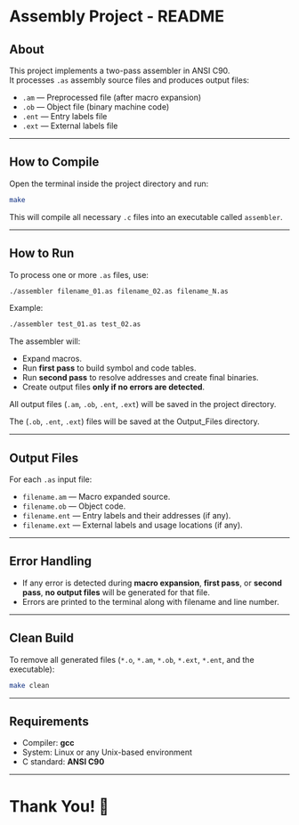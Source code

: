 # Assembly Project - README

## About
This project implements a two-pass assembler in ANSI C90.  
It processes `.as` assembly source files and produces output files:
- `.am` — Preprocessed file (after macro expansion)
- `.ob` — Object file (binary machine code)
- `.ent` — Entry labels file
- `.ext` — External labels file

---

## How to Compile
Open the terminal inside the project directory and run:

```bash
make
```
This will compile all necessary `.c` files into an executable called `assembler`.

---

## How to Run
To process one or more `.as` files, use:

```bash
./assembler filename_01.as filename_02.as filename_N.as

```

Example:

```bash
./assembler test_01.as test_02.as 

```

The assembler will:
- Expand macros.
- Run **first pass** to build symbol and code tables.
- Run **second pass** to resolve addresses and create final binaries.
- Create output files **only if no errors are detected**.

All output files (`.am`, `.ob`, `.ent`, `.ext`) will be saved in the project directory.

The (`.ob`, `.ent`, `.ext`) files will be saved at the Output_Files directory.

---

## Output Files
For each `.as` input file:
- `filename.am` — Macro expanded source.
- `filename.ob` — Object code.
- `filename.ent` — Entry labels and their addresses (if any).
- `filename.ext` — External labels and usage locations (if any).

---

## Error Handling
- If any error is detected during **macro expansion**, **first pass**, or **second pass**, **no output files** will be generated for that file.
- Errors are printed to the terminal along with filename and line number.

---

## Clean Build
To remove all generated files (`*.o`, `*.am`, `*.ob`, `*.ext`, `*.ent`, and the executable):

```bash
make clean
```

---

## Requirements
- Compiler: **gcc**
- System: Linux or any Unix-based environment
- C standard: **ANSI C90**

---

# Thank You! 🚀
